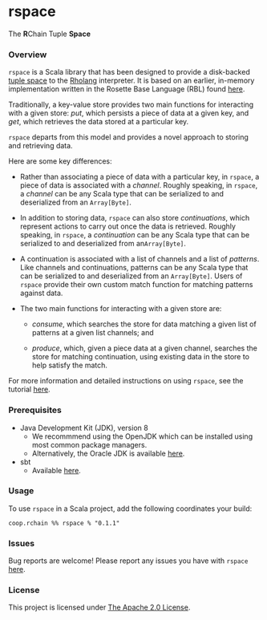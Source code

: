 # rspace

The **R**Chain Tuple **Space**

### Overview

`rspace` is a Scala library that has been designed to provide a disk-backed [tuple space](https://en.wikipedia.org/wiki/Tuple_space) to the [Rholang](http://rchain-architecture.readthedocs.io/en/latest/contracts/contract-design.html#rholang-a-concurrent-language) interpreter.  It is based on an earlier, in-memory implementation written in the Rosette Base Language (RBL) found [here](https://github.com/rchain/rchain/blob/05e3969cc999853ab57fb8c792e732beb92948d3/rosette/rbl/rosette/namespace.rbl).

Traditionally, a key-value store provides two main functions for interacting with a given store: *put*, which persists a piece of data at a given key, and *get*, which retrieves the data stored at a particular key.

`rspace` departs from this model and provides a novel approach to storing and retrieving data.

Here are some key differences:

* Rather than associating a piece of data with a particular key, in `rspace`, a piece of data is associated with a *channel*.  Roughly speaking, in `rspace`, a *channel* can be any Scala type that can be serialized to and deserialized from an `Array[Byte]`.

* In addition to storing data, `rspace` can also store *continuations*, which represent actions to carry out once the data is retrieved.  Roughly speaking, in `rspace`, a *continuation* can be any Scala type that can be serialized to and deserialized from an`Array[Byte]`.

* A continuation is associated with a list of channels and a list of *patterns*.  Like channels and continuations, patterns can be any Scala type that can be serialized to and deserialized from an `Array[Byte]`.  Users of `rspace` provide their own custom match function for matching patterns against data.

* The two main functions for interacting with a given store are:

  * *consume*, which searches the store for data matching a given list of patterns at a given list channels; and

  * *produce*, which, given a piece data at a given channel, searches the store for matching continuation, using existing data in the store to help satisfy the match.

For more information and detailed instructions on using `rspace`, see the tutorial [here]().

### Prerequisites

* Java Development Kit (JDK), version 8
  * We recommmend using the OpenJDK which can be installed using most common package managers.
  * Alternatively, the Oracle JDK is available [here](http://www.oracle.com/technetwork/java/javase/downloads/jdk8-downloads-2133151.html).
* sbt
  * Available [here](http://www.scala-sbt.org/download.html).

### Usage

To use `rspace` in a Scala project, add the following coordinates your build:

```
coop.rchain %% rspace % "0.1.1"
```

### Issues

Bug reports are welcome!  Please report any issues you have with `rspace` [here](https://rchain.atlassian.net/secure/CreateIssueDetails!init.jspa?pid=10105&issuetype=10103&versions=10005&assignee=henry&summary=issue+created%20via+link).

### License

This project is licensed under [The Apache 2.0 License](https://www.apache.org/licenses/LICENSE-2.0).

